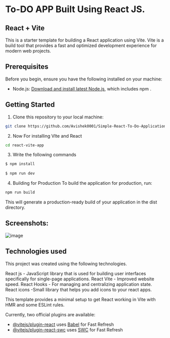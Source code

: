 # To-DO APP Built Using React JS.

## React + Vite

This is a starter template for building a React application using Vite. Vite is a build tool that provides a fast and optimized development experience for modern web projects.

## Prerequisites

Before you begin, ensure you have the following installed on your machine:

- Node.js: [Download and install latest Node.js](https://nodejs.org/), which includes npm .

## Getting Started

1. Clone this repository to your local machine:

```bash
git clone https://github.com/Avishek0001/Simple-React-To-Do-Application.git
```

2. Now For installing VIte and React 
```bash
cd react-vite-app
```

3. Write the following commands

```bash
$ npm install
 
$ npm run dev

```

4. Building for Production
To build the application for production, run:

```bash
npm run build
```
This will generate a production-ready build of your application in the dist directory.

## Screenshots:
![image](https://github.com/Avishek0001/Simple-React-To-Do-Application/assets/92811606/0d0ba886-b7db-4751-9cc8-5d9a5aac1181)


## Technologies used
This project was created using the following technologies.

React js - JavaScript library that is used for building user interfaces specifically for single-page applications.
React Vite - Improved website speed.
React Hooks - For managing and centralizing application state.
React icons -Small library that helps you add icons to your react apps.

This template provides a minimal setup to get React working in Vite with HMR and some ESLint rules.

Currently, two official plugins are available:

- [@vitejs/plugin-react](https://github.com/vitejs/vite-plugin-react/blob/main/packages/plugin-react/README.md) uses [Babel](https://babeljs.io/) for Fast Refresh
- [@vitejs/plugin-react-swc](https://github.com/vitejs/vite-plugin-react-swc) uses [SWC](https://swc.rs/) for Fast Refresh
